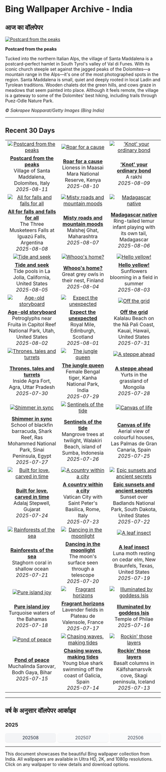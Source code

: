 # Bing Wallpaper Archive - India

## आज का वॉलपेपर

[![Postcard from the peaks](https://www.bing.com/th?id=OHR.SantaMaddalena_EN-IN3855112074_UHD.jpg&pid=hp&w=2560)](https://bing.codexun.com/in/detail/20250811)

**Postcard from the peaks**

Tucked into the northern Italian Alps, the village of Santa Maddalena is a postcard-perfect hamlet in South Tyrol's valley of Val di Funes. With its iconic church steeple set against the jagged peaks of the Dolomites—a mountain range in the Alps—it's one of the most photographed spots in the region. Santa Maddalena is small, quiet and deeply rooted in local Ladin and Tyrolean traditions. Wooden chalets dot the green hills, and cows graze in meadows that seem painted into place. Although it feels remote, the village is a gateway to some of the Dolomites' best hiking, including trails through Puez-Odle Nature Park.

*© Sakrapee Nopparat/Getty Images (Bing India)*

---

## Recent 30 Days

| | | |
|:---:|:---:|:---:|
| [![Postcard from the peaks](https://www.bing.com/th?id=OHR.SantaMaddalena_EN-IN3855112074_UHD.jpg&pid=hp&w=2560)](https://bing.codexun.com/in/detail/20250811) | [![Roar for a cause](https://www.bing.com/th?id=OHR.LionessKenya_EN-IN3681659136_UHD.jpg&pid=hp&w=2560)](https://bing.codexun.com/in/detail/20250810) | [!['Knot' your ordinary bond](https://www.bing.com/th?id=OHR.RakhiRice_EN-IN3504050150_UHD.jpg&pid=hp&w=2560)](https://bing.codexun.com/in/detail/20250809) | 
| **[Postcard from the peaks](https://bing.codexun.com/in/detail/20250811)**<br>Village of Santa Maddalena, Dolomites, Italy<br>*2025-08-11* | **[Roar for a cause](https://bing.codexun.com/in/detail/20250810)**<br>Lioness in Maasai Mara National Reserve, Kenya<br>*2025-08-10* | **['Knot' your ordinary bond](https://bing.codexun.com/in/detail/20250809)**<br>A rakhi<br>*2025-08-09* | 
| [![All for falls and falls for all](https://www.bing.com/th?id=OHR.IguazuArgentina_EN-IN3106576952_UHD.jpg&pid=hp&w=2560)](https://bing.codexun.com/in/detail/20250808) | [![Misty roads and mountain moods](https://www.bing.com/th?id=OHR.MalshejGhat_EN-IN3001069579_UHD.jpg&pid=hp&w=2560)](https://bing.codexun.com/in/detail/20250807) | [![Madagascar native](https://www.bing.com/th?id=OHR.BabyLemur_EN-IN9896992547_UHD.jpg&pid=hp&w=2560)](https://bing.codexun.com/in/detail/20250806) | 
| **[All for falls and falls for all](https://bing.codexun.com/in/detail/20250808)**<br>The Three Musketeers Falls at Iguazú Falls, Argentina<br>*2025-08-08* | **[Misty roads and mountain moods](https://bing.codexun.com/in/detail/20250807)**<br>Malshej Ghat, Maharashtra<br>*2025-08-07* | **[Madagascar native](https://bing.codexun.com/in/detail/20250806)**<br>Ring-tailed lemur infant playing with its own tail, Madagascar<br>*2025-08-06* | 
| [![Tide and seek](https://www.bing.com/th?id=OHR.CaliforniaTidepool_EN-IN9579127212_UHD.jpg&pid=hp&w=2560)](https://bing.codexun.com/in/detail/20250805) | [![Whooo's home?](https://www.bing.com/th?id=OHR.LaplandOwl_EN-IN9373838176_UHD.jpg&pid=hp&w=2560)](https://bing.codexun.com/in/detail/20250804) | [![Hello yellow!](https://www.bing.com/th?id=OHR.HappySunflower_EN-IN9216040655_UHD.jpg&pid=hp&w=2560)](https://bing.codexun.com/in/detail/20250803) | 
| **[Tide and seek](https://bing.codexun.com/in/detail/20250805)**<br>Tide pools in La Jolla, California, United States<br>*2025-08-05* | **[Whooo's home?](https://bing.codexun.com/in/detail/20250804)**<br>Great grey owls in their nest, Finland<br>*2025-08-04* | **[Hello yellow!](https://bing.codexun.com/in/detail/20250803)**<br>Sunflowers blooming in a field in summer<br>*2025-08-03* | 
| [![Age-old storyboard](https://www.bing.com/th?id=OHR.FruitaPetroglyphs_EN-IN8959176933_UHD.jpg&pid=hp&w=2560)](https://bing.codexun.com/in/detail/20250802) | [![Expect the unexpected](https://www.bing.com/th?id=OHR.EdinburghFringe_EN-IN8762749558_UHD.jpg&pid=hp&w=2560)](https://bing.codexun.com/in/detail/20250801) | [![Off the grid](https://www.bing.com/th?id=OHR.NaPaliKauai_EN-IN8581936308_UHD.jpg&pid=hp&w=2560)](https://bing.codexun.com/in/detail/20250731) | 
| **[Age-old storyboard](https://bing.codexun.com/in/detail/20250802)**<br>Petroglyphs near Fruita in Capitol Reef National Park, Utah, United States<br>*2025-08-02* | **[Expect the unexpected](https://bing.codexun.com/in/detail/20250801)**<br>Royal Mile, Edinburgh, Scotland<br>*2025-08-01* | **[Off the grid](https://bing.codexun.com/in/detail/20250731)**<br>Kalalau Beach on the Nā Pali Coast, Kauai, Hawaii, United States<br>*2025-07-31* | 
| [![Thrones, tales and turrets](https://www.bing.com/th?id=OHR.AgraFortInside_EN-IN8393128269_UHD.jpg&pid=hp&w=2560)](https://bing.codexun.com/in/detail/20250730) | [![The jungle queen](https://www.bing.com/th?id=OHR.TigerDay_EN-IN7892479996_UHD.jpg&pid=hp&w=2560)](https://bing.codexun.com/in/detail/20250729) | [![A steppe ahead](https://www.bing.com/th?id=OHR.MongoliaYurts_EN-IN7630812242_UHD.jpg&pid=hp&w=2560)](https://bing.codexun.com/in/detail/20250728) | 
| **[Thrones, tales and turrets](https://bing.codexun.com/in/detail/20250730)**<br>Inside Agra Fort, Agra, Uttar Pradesh<br>*2025-07-30* | **[The jungle queen](https://bing.codexun.com/in/detail/20250729)**<br>Female Bengal tiger, Kanha National Park, India<br>*2025-07-29* | **[A steppe ahead](https://bing.codexun.com/in/detail/20250728)**<br>Yurts in the grassland of Mongolia<br>*2025-07-28* | 
| [![Shimmer in sync](https://www.bing.com/th?id=OHR.BlackfinBarracuda_EN-IN7426359144_UHD.jpg&pid=hp&w=2560)](https://bing.codexun.com/in/detail/20250727) | [![Sentinels of the tide](https://www.bing.com/th?id=OHR.MangroveTwilight_EN-IN7237460897_UHD.jpg&pid=hp&w=2560)](https://bing.codexun.com/in/detail/20250726) | [![Canvas of life](https://www.bing.com/th?id=OHR.LasPalmas_EN-IN7081028129_UHD.jpg&pid=hp&w=2560)](https://bing.codexun.com/in/detail/20250725) | 
| **[Shimmer in sync](https://bing.codexun.com/in/detail/20250727)**<br>School of blackfin barracuda, Shark Reef, Ras Mohammed National Park, Sinai Peninsula, Egypt<br>*2025-07-27* | **[Sentinels of the tide](https://bing.codexun.com/in/detail/20250726)**<br>Mangrove trees at twilight, Walakiri Beach, island of Sumba, Indonesia<br>*2025-07-26* | **[Canvas of life](https://bing.codexun.com/in/detail/20250725)**<br>Aerial view of colourful houses, Las Palmas de Gran Canaria, Spain<br>*2025-07-25* | 
| [![Built for love, carved in time](https://www.bing.com/th?id=OHR.AdalajStepwell_EN-IN5898657988_UHD.jpg&pid=hp&w=2560)](https://bing.codexun.com/in/detail/20250724) | [![A country within a city](https://www.bing.com/th?id=OHR.VaticanCity_EN-IN8408106347_UHD.jpg&pid=hp&w=2560)](https://bing.codexun.com/in/detail/20250723) | [![Epic sunsets and ancient secrets](https://www.bing.com/th?id=OHR.BadlandsSunset_EN-IN8164722915_UHD.jpg&pid=hp&w=2560)](https://bing.codexun.com/in/detail/20250722) | 
| **[Built for love, carved in time](https://bing.codexun.com/in/detail/20250724)**<br>Adalaj Stepwell, Gujarat<br>*2025-07-24* | **[A country within a city](https://bing.codexun.com/in/detail/20250723)**<br>Vatican City with Saint Peter's Basilica, Rome, Italy<br>*2025-07-23* | **[Epic sunsets and ancient secrets](https://bing.codexun.com/in/detail/20250722)**<br>Sunset over Badlands National Park, South Dakota, United States<br>*2025-07-22* | 
| [![Rainforests of the sea](https://www.bing.com/th?id=OHR.AcroporaReef_EN-IN7935562509_UHD.jpg&pid=hp&w=2560)](https://bing.codexun.com/in/detail/20250721) | [![Dancing in the moonlight](https://www.bing.com/th?id=OHR.BigMoon_EN-IN7770430598_UHD.jpg&pid=hp&w=2560)](https://bing.codexun.com/in/detail/20250720) | [![A leaf insect](https://www.bing.com/th?id=OHR.MothWeek_EN-IN7635547471_UHD.jpg&pid=hp&w=2560)](https://bing.codexun.com/in/detail/20250719) | 
| **[Rainforests of the sea](https://bing.codexun.com/in/detail/20250721)**<br>Staghorn coral in shallow ocean<br>*2025-07-21* | **[Dancing in the moonlight](https://bing.codexun.com/in/detail/20250720)**<br>The moon's surface seen through a telescope<br>*2025-07-20* | **[A leaf insect](https://bing.codexun.com/in/detail/20250719)**<br>Luna moth resting on cedar elm, New Braunfels, Texas, United States<br>*2025-07-19* | 
| [![Pure island joy](https://www.bing.com/th?id=OHR.BahamaBlues_EN-IN1616548748_UHD.jpg&pid=hp&w=2560)](https://bing.codexun.com/in/detail/20250718) | [![Fragrant horizons](https://www.bing.com/th?id=OHR.FranceLavender_EN-IN6275328084_UHD.jpg&pid=hp&w=2560)](https://bing.codexun.com/in/detail/20250717) | [![Illuminated by goddess Isis](https://www.bing.com/th?id=OHR.TemplePhilae_EN-IN4820282952_UHD.jpg&pid=hp&w=2560)](https://bing.codexun.com/in/detail/20250716) | 
| **[Pure island joy](https://bing.codexun.com/in/detail/20250718)**<br>Turquoise waters of the Bahamas<br>*2025-07-18* | **[Fragrant horizons](https://bing.codexun.com/in/detail/20250717)**<br>Lavender fields in Plateau de Valensole, France<br>*2025-07-17* | **[Illuminated by goddess Isis](https://bing.codexun.com/in/detail/20250716)**<br>Temple of Philae<br>*2025-07-16* | 
| [![Pond of peace](https://www.bing.com/th?id=OHR.MuchalindaLake_EN-IN3808425098_UHD.jpg&pid=hp&w=2560)](https://bing.codexun.com/in/detail/20250715) | [![Chasing waves, making tides](https://www.bing.com/th?id=OHR.YoungShark_EN-IN1362768509_UHD.jpg&pid=hp&w=2560)](https://bing.codexun.com/in/detail/20250714) | [![Rockin' those layers](https://www.bing.com/th?id=OHR.BasaltColumns_EN-IN1175538920_UHD.jpg&pid=hp&w=2560)](https://bing.codexun.com/in/detail/20250713) | 
| **[Pond of peace](https://bing.codexun.com/in/detail/20250715)**<br>Muchalinda Sarovar, Bodh Gaya, Bihar<br>*2025-07-15* | **[Chasing waves, making tides](https://bing.codexun.com/in/detail/20250714)**<br>Young blue shark swimming off the coast of Galicia, Spain<br>*2025-07-14* | **[Rockin' those layers](https://bing.codexun.com/in/detail/20250713)**<br>Basalt columns in Kálfshamarsvík cove, Skagi peninsula, Iceland<br>*2025-07-13* | 


---

## वर्ष के अनुसार वॉलपेपर आर्काइव

### 2025
<div style="display: grid; grid-template-columns: repeat(auto-fit, minmax(80px, 1fr)); gap: 6px; margin: 12px 0;">
<a href="https://bing.codexun.com/in/archive/202508" style="padding: 6px 12px; font-size: 14px; border-radius: 6px; box-shadow: 0 1px 2px rgba(0,0,0,0.1); background-color: #f3f4f6; color: #374151; text-decoration: none; text-align: center; transition: background-color 0.2s ease; font-weight: 500;">202508</a>
<a href="https://bing.codexun.com/in/archive/202507" style="padding: 6px 12px; font-size: 14px; border-radius: 6px; box-shadow: 0 1px 2px rgba(0,0,0,0.1); background-color: #f9fafb; color: #374151; text-decoration: none; text-align: center; transition: background-color 0.2s ease;">202507</a>
<a href="https://bing.codexun.com/in/archive/202506" style="padding: 6px 12px; font-size: 14px; border-radius: 6px; box-shadow: 0 1px 2px rgba(0,0,0,0.1); background-color: #f9fafb; color: #374151; text-decoration: none; text-align: center; transition: background-color 0.2s ease;">202506</a>
</div>



---

This document showcases the beautiful Bing wallpaper collection from India. All wallpapers are available in Ultra HD, 2K, and 1080p resolutions. Click on any wallpaper to view details and download options.
